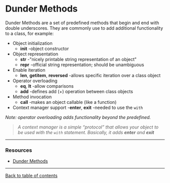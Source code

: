 # Dunder Methods

Dunder Methods are a set of predefined methods that begin and end with double underscores.  They are commonly use to add additional functionality to a class, for example:

- Object initialization
    - __init__ -object constructor
- Object representation
    - __str__  -"nicely printable string representation of an object"
    - __repr__  -official string representation; should be unambiguous
- Enable iteration
    - __len__, __getitem__, __reversed__  -allows specific iteration over a class object
- Operator overloading
    - __eq__, __lt__  -allow comparisons
    - __add__  -defines add (+) operation between class objects
- Method invocation
    - __call__  -makes an object callable (like a function)
- Context manager support
    -__enter__, __exit__ -needed to use the `with`


*Note: operator overloading adds functionality beyond the predefined.*

> *A context manager is a simple “protocol” that allows your object to be used with the `with` statement. Basically, it adds __enter__ and __exit__*

---

### Resources

- [Dunder Methods](https://dbader.org/blog/python-dunder-methods)

---

[Back to table of contents](../README.md)